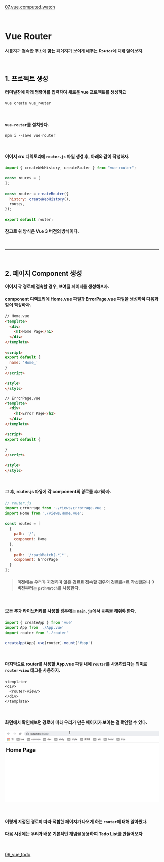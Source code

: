 [07_vue_computed_watch](./07_vue_computed_watch.md)

<br>

# __Vue Router__
#### 사용자가 접속한 주소에 맞는 페이지가 보이게 해주는 Router에 대해 알아보자.

<br>

## __1. 프로젝트 생성__
#### 터미널창에 아래 명령어를 입력하여 새로운 vue 프로젝트를 생성하고
```terminal
vue create vue_router
```

<br>

#### `vue-router`를 설치한다.
```terminal
npm i --save vue-router
```

<br>

#### 이어서 src 디렉토리에 `router.js` 파일 생성 후, 아래와 같이 작성하자.
```js
import { createWebHistory, createRouter } from "vue-router";

const routes = [
];

const router = createRouter({
  history: createWebHistory(),
  routes,
});

export default router;
```
#### __참고로 위 방식은 Vue 3 버전의 방식이다.__

<br>

---

<br>

## __2. 페이지 Component 생성__
#### 이어서 각 경로에 접속할 경우, 보여질 페이지를 생성해보자.
#### __component 디렉토리에 Home.vue 파일과 ErrorPage.vue 파일을 생성하여__ 다음과 같이 작성하자.
```html
// Home.vue
<template>
  <div>
    <h1>Home Page</h1>
  </div>
</template>

<script>
export default {
  name: 'Home_'
}
</script>

<style>
</style>
```
```html
// ErrorPage.vue
<template>
  <div>
    <h1>Error Page</h1>
  </div>
</template>

<script>
export default {

}
</script>

<style>
</style>
```

<br>

#### 그 후, router.js 파일에 각 component의 경로를 추가하자.
```js
// router.js
import ErrorPage from './views/ErrorPage.vue';
import Home from './views/Home.vue';

const routes = [
  {
    path: '/',
    component: Home
  },
  {
    path: '/:pathMatch(.*)*',
    component: ErrorPage
  }
];
```
>#### 이전에는 우리가 지정하지 않은 경로로 접속할 경우의 경로를 `*`로 작성했으나 __3 버전부터는 `pathMatch`를 사용한다.__

<br>

#### 모든 __추가 라이브러리를 사용할 경우에는 `main.js`에서 등록을__ 해줘야 한다.
```js
import { createApp } from 'vue'
import App from './App.vue'
import router from './router'

createApp(App).use(router).mount('#app')
```


<br>

#### 마지막으로 router를 사용할 App.vue 파일 내에 __`router`를 사용하겠다는 의미로 `router-view`__ 태그를 사용하자.
```vue
<template>
<div>
  <router-view/>
</div>
</template>
```

<br>

#### 화면에서 확인해보면 경로에 따라 우리가 만든 페이지가 보이는 걸 확인할 수 있다.
![router][router]

[router]: ./img/router.gif "router"

<br>

#### 이렇게 지정된 경로에 따라 적합한 페이지가 나오게 하는 `router`에 대해 알아봤다.
#### 다음 시간에는 우리가 배운 기본적인 개념을 응용하여 Todo List를 만들어보자.

<br>

[09_vue_todo](./09_vue_todo.md)